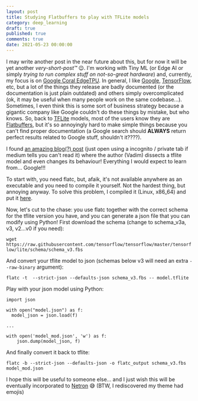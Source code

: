 ```yaml
---
layout: post
title: Studying Flatbuffers to play with TFLite models
category: deep_learning
draft: true
published: true
comments: true
date: 2021-05-23 00:00:00
---
```


I may write another post in the near future about this, but for now it will be yet another *very-short-post&trade;* :wink:. I'm working with Tiny ML (or Edge AI or simply *trying to run complex stuff on not-so-great hardware*) and, currently, my focus is on [Google Coral EdgeTPU](https://coral.ai/). In general, I like [Google](https://duckduckgo.com/), [TensorFlow](https://www.tensorflow.org/), etc, but a lot of the things they release are badly documented (or the documentation is just plain outdated) and others simply overcomplicated (ok, it may be useful when many people work on the same codebase...). Sometimes, I even think this is some sort of business strategy because a gigantic company like Google couldn't do these things by mistake, but who knows. So, back to [TFLite](https://www.tensorflow.org/lite) models, most of the users know they are [Flatbuffers](https://google.github.io/flatbuffers/), but it's so annoyingly hard to make simple things because you can't find proper documentation (a Google search should **ALWAYS** return perfect results related to Google stuff, shouldn't it????).

<!--more-->

I found [an amazing blog(?) post](https://towardsdatascience.com/hacking-google-coral-edge-tpu-motion-blur-and-lanczos-resize-9b60ebfaa552) (just open using a incognito / private tab if medium tells you can't read it) where the author (Vadim) dissects a tflite model and even changes its behaviour! Everything I would expect to learn from... Google!!!

To start with, you need flatc, but, afaik, it's not available anywhere as an executable and you need to compile it yourself. Not the hardest thing, but annoying anyway. To solve this problem, I compiled it (Linux, x86_64) and put it [here](https://github.com/ricardodeazambuja/flatbuffers/releases/tag/v2.0.1a).

Now, let's cut to the chase: you use flatc together with the correct schema for the tflite version you have, and you can generate a json file that you can modify using Python! First download the schema (change to schema_v3a, v3, v2...v0 if you need):

```wget https://raw.githubusercontent.com/tensorflow/tensorflow/master/tensorflow/lite/schema/schema_v3.fbs```

And convert your tflite model to json (schemas below v3 will need an extra ```--raw-binary``` argument):

```flatc -t  --strict-json --defaults-json schema_v3.fbs -- model.tflite```

Play with your json model using Python:
```
import json

with open("model.json") as f:
  model_json = json.load(f)

...

with open('model_mod.json', 'w') as f:
    json.dump(model_json, f)
```

And finally convert it back to tflite:

```flatc -b --strict-json --defaults-json -o flatc_output schema_v3.fbs model_mod.json```

I hope this will be useful to someone else... and I just wish this will be eventually incorporated to [Netron](https://github.com/lutzroeder/netron) :sweat_smile:
(BTW, I rediscovered my theme had emojis)